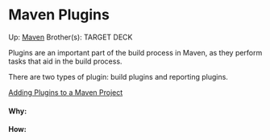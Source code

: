 # Maven Plugins

Up: [Maven](maven)
Brother(s):
TARGET DECK

Plugins are an important part of the build process in Maven, as they perform tasks that aid in the build process.

There are two types of plugin: build plugins and reporting plugins.

[Adding Plugins to a Maven Project](adding_plugins_to_a_maven_project)

































#### Why:
#### How:









